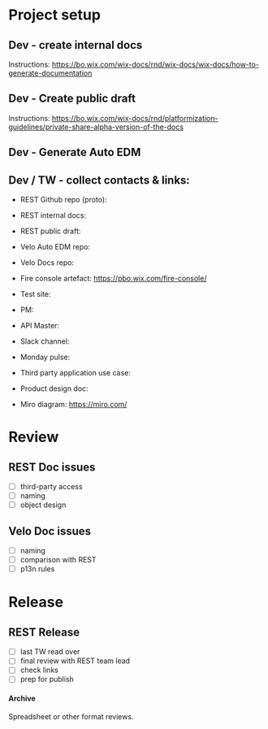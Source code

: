# Project setup

## Dev - create internal docs

Instructions:
https://bo.wix.com/wix-docs/rnd/wix-docs/wix-docs/how-to-generate-documentation

## Dev - Create public draft

Instructions:
https://bo.wix.com/wix-docs/rnd/platformization-guidelines/private-share-alpha-version-of-the-docs

## Dev - Generate Auto EDM

## Dev / TW - collect contacts & links:

 - REST Github repo (proto):
 - REST internal docs:
 - REST public draft:

 - Velo Auto EDM repo:
 - Velo Docs repo:

 - Fire console artefact: https://pbo.wix.com/fire-console/
 - Test site:

 - PM:
 - API Master:
 - Slack channel:
 - Monday pulse:

 - Third party application use case:
 - Product design doc:
 - Miro diagram: https://miro.com/

# Review

## REST Doc issues
- [ ] third-party access
- [ ] naming
- [ ] object design

## Velo Doc issues
- [ ] naming
- [ ] comparison with REST
- [ ] p13n rules

# Release

## REST Release
 - [ ] last TW read over
 - [ ] final review with REST team lead
 - [ ] check links
 - [ ] prep for publish

#### Archive

Spreadsheet or other format reviews.
